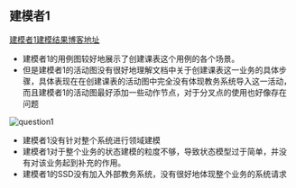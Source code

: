 ## 建模者1

[建模者1建模结果博客地址](https://github.com/SYSU-BronzeTiki/Documents/blob/master/doc/%E8%AF%BE%E7%A8%8B%E6%A0%BC%E5%AD%90%E6%96%87%E6%A1%A3%E7%BB%83%E4%B9%A0.md#%E5%BB%BA%E6%A8%A1%E8%A6%81%E6%B1%82)

* 建模者1的用例图较好地展示了创建课表这个用例的各个场景。
* 但是建模者1的活动图没有很好地理解文档中关于创建课表这一业务的具体步骤，具体表现在在创建课表的活动图中完全没有体现教务系统导入这一活动，而且建模者1的活动图最好添加一些动作节点，对于分叉点的使用也好像存在问题

![question1](C:\Users\Th\Documents\GitHub\Documents\image\课程格子文档\question1.png)

* 建模者1没有针对整个系统进行领域建模
* 建模者1对于整个业务的状态建模的粒度不够，导致状态模型过于简单，并没有对该业务起到补充的作用。
* 建模者1的SSD没有加入外部教务系统，没有很好地体现整个业务的系统请求

